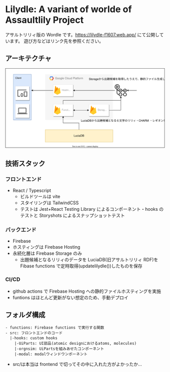 # Lilydle: A variant of worlde of Assaultlily Project

アサルトリリィ版の Wordle です。https://lilydle-f1607.web.app/ にて公開しています。
遊び方などはリンク先を参照ください。

## アーキテクチャ

![arch](./architecture.svg)

## 技術スタック

### フロントエンド

- React / Typescript
  - ビルドツールは vite
  - スタイリングは TailwindCSS
  - テストは Jest+React Testing Library によるコンポーネント・hooks のテストと Storyshots によるスナップショットテスト

### バックエンド

- Firebase
- ホスティングは Firebase Hosting
- 永続化層は Firebase Storage のみ
  - 出題候補となるリリィのデータを LuciaDB(旧アサルトリリィ RDF)を Fibase functions で定時取得(updatelilydle())したものを保存

### CI/CD

- github actions で Firebase Hosting への静的ファイルホスティングを実施
- funtions はほとんど更新がない想定のため、手動デプロイ

## フォルダ構成

```
- functions: Firebase functions で実行する関数
- src: フロントエンドのコード
  |-hooks: custom hooks
	|-UiParts: UI部品(atomic designにおけるatoms, molecules)
	|-orgnsim: UiPartsを組みあせたコンポーネント
	|-modal: modalウィンドウンポーネント
```

- src/は本当は frontend で切ってその中に入れた方がよかったか…
